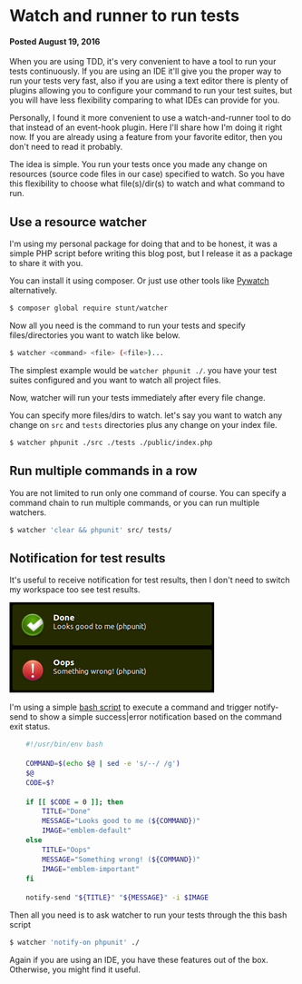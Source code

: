 # Watch and runner to run tests
#### Posted August 19, 2016

When you are using TDD, it's very convenient to have a tool to run your tests continuously.
If you are using an IDE it'll give you the proper way to run your tests very fast, also if you are using a text editor there is plenty of plugins allowing you to configure your command to run your test suites, but you will have less flexibility comparing to what IDEs can provide for you.

Personally, I found it more convenient to use a watch-and-runner tool to do that instead of an event-hook plugin. Here I'll share how I'm doing it right now. If you are already using a feature from your favorite editor, then you don't need to read it probably.

The idea is simple. You run your tests once you made any change on resources (source code files in our case) specified to watch. So you have this flexibility to choose what file(s)/dir(s) to watch and what command to run.



## Use a resource watcher

I'm using my personal package for doing that and to be honest, it was a simple PHP script before writing this blog post, but I release it as a package to share it with you.

You can install it using composer. Or just use other tools like [Pywatch](https://pypi.python.org/pypi/pywatch) alternatively.

```bash
$ composer global require stunt/watcher
```

Now all you need is the command to run your tests and specify files/directories you want to watch like below.

```bash
$ watcher <command> <file> (<file>)...
```

The simplest example would be `watcher phpunit ./`. you have your test suites configured and you want to watch all project files.

Now, watcher will run your tests immediately after every file change.

You can specify more files/dirs to watch. let's say you want to watch any change on `src` and `tests` directories plus any change on your index file.

```bash
$ watcher phpunit ./src ./tests ./public/index.php
```



## Run multiple commands in a row

You are not limited to run only one command of course. You can specify a command chain to run multiple commands, or you can run multiple watchers.

```bash
$ watcher 'clear && phpunit' src/ tests/
```



## Notification for test results

It's useful to receive notification for test results, then I don't need to switch my workspace too see test results.

![notify-on](/storage/notify-on.png)

I'm using a simple [bash script](https://github.com/Stunt/dotfiles/blob/master/bin/notify-on) to execute a command and trigger notify-send to show a simple success|error notification based on the command exit status.

```bash
    #!/usr/bin/env bash

    COMMAND=$(echo $@ | sed -e 's/--/ /g')
    $@
    CODE=$?

    if [[ $CODE = 0 ]]; then
        TITLE="Done"
        MESSAGE="Looks good to me (${COMMAND})"
        IMAGE="emblem-default"
    else
        TITLE="Oops"
        MESSAGE="Something wrong! (${COMMAND})"
        IMAGE="emblem-important"
    fi

    notify-send "${TITLE}" "${MESSAGE}" -i $IMAGE
```

Then all you need is to ask watcher to run your tests through the this bash script

```bash
$ watcher 'notify-on phpunit' ./
```

Again if you are using an IDE, you have these features out of the box. Otherwise, you might find it useful.
